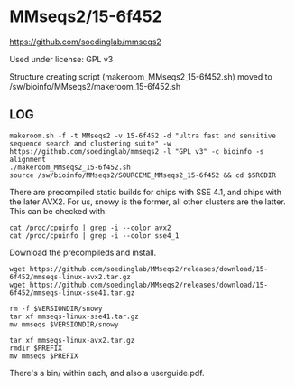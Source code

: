 MMseqs2/15-6f452
================

<https://github.com/soedinglab/mmseqs2>

Used under license:
GPL v3


Structure creating script (makeroom_MMseqs2_15-6f452.sh) moved to /sw/bioinfo/MMseqs2/makeroom_15-6f452.sh

LOG
---

    makeroom.sh -f -t MMseqs2 -v 15-6f452 -d "ultra fast and sensitive sequence search and clustering suite" -w https://github.com/soedinglab/mmseqs2 -l "GPL v3" -c bioinfo -s alignment
    ./makeroom_MMseqs2_15-6f452.sh 
    source /sw/bioinfo/MMseqs2/SOURCEME_MMseqs2_15-6f452 && cd $SRCDIR

There are precompiled static builds for chips with SSE 4.1, and chips with the later AVX2.  For us, snowy is the former, all other clusters are the latter.  This can be checked with:

    cat /proc/cpuinfo | grep -i --color avx2
    cat /proc/cpuinfo | grep -i --color sse4_1

Download the precompileds and install.

    wget https://github.com/soedinglab/MMseqs2/releases/download/15-6f452/mmseqs-linux-avx2.tar.gz
    wget https://github.com/soedinglab/MMseqs2/releases/download/15-6f452/mmseqs-linux-sse41.tar.gz

    rm -f $VERSIONDIR/snowy
    tar xf mmseqs-linux-sse41.tar.gz 
    mv mmseqs $VERSIONDIR/snowy

    tar xf mmseqs-linux-avx2.tar.gz 
    rmdir $PREFIX
    mv mmseqs $PREFIX

There's a bin/ within each, and also a userguide.pdf.
